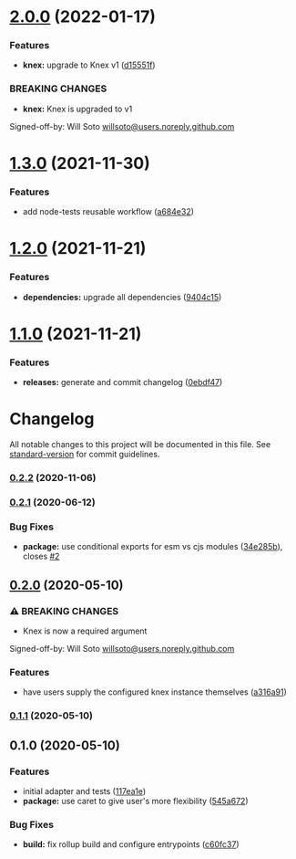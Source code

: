 # [2.0.0](https://github.com/willsoto/casbin-objection-adapter/compare/v1.3.0...v2.0.0) (2022-01-17)


### Features

* **knex:** upgrade to Knex v1 ([d15551f](https://github.com/willsoto/casbin-objection-adapter/commit/d15551fe3cbd9e91ab19a0b3b4c54dac4dbdd9ef))


### BREAKING CHANGES

* **knex:** Knex is upgraded to v1

Signed-off-by: Will Soto <willsoto@users.noreply.github.com>

# [1.3.0](https://github.com/willsoto/casbin-objection-adapter/compare/v1.2.0...v1.3.0) (2021-11-30)


### Features

* add node-tests reusable workflow ([a684e32](https://github.com/willsoto/casbin-objection-adapter/commit/a684e325a10fd00545e982dc63d9a96501aa2685))

# [1.2.0](https://github.com/willsoto/casbin-objection-adapter/compare/v1.1.0...v1.2.0) (2021-11-21)


### Features

* **dependencies:** upgrade all dependencies ([9404c15](https://github.com/willsoto/casbin-objection-adapter/commit/9404c1543bb7feb87ee2b0ca8f81880a42b3e7e1))

# [1.1.0](https://github.com/willsoto/casbin-objection-adapter/compare/v1.0.0...v1.1.0) (2021-11-21)


### Features

* **releases:** generate and commit changelog ([0ebdf47](https://github.com/willsoto/casbin-objection-adapter/commit/0ebdf47b8008a696bb1c5b61e572a43c2be834f3))

# Changelog

All notable changes to this project will be documented in this file. See [standard-version](https://github.com/conventional-changelog/standard-version) for commit guidelines.

### [0.2.2](https://github.com/willsoto/casbin-objection-adapter/compare/v0.2.1...v0.2.2) (2020-11-06)

### [0.2.1](https://github.com/willsoto/casbin-objection-adapter/compare/v0.2.0...v0.2.1) (2020-06-12)


### Bug Fixes

* **package:** use conditional exports for esm vs cjs modules ([34e285b](https://github.com/willsoto/casbin-objection-adapter/commit/34e285bbb7f242e94abe49339d67422d402692d4)), closes [#2](https://github.com/willsoto/casbin-objection-adapter/issues/2)

## [0.2.0](https://github.com/willsoto/casbin-objection-adapter/compare/v0.1.1...v0.2.0) (2020-05-10)


### ⚠ BREAKING CHANGES

* Knex is now a required argument

Signed-off-by: Will Soto <willsoto@users.noreply.github.com>

### Features

* have users supply the configured knex instance themselves ([a316a91](https://github.com/willsoto/casbin-objection-adapter/commit/a316a917551450032316e7147c1fcb9a3e720c68))

### [0.1.1](https://github.com/willsoto/casbin-objection-adapter/compare/v0.1.0...v0.1.1) (2020-05-10)

## 0.1.0 (2020-05-10)


### Features

* initial adapter and tests ([117ea1e](https://github.com/willsoto/casbin-objection-adapter/commit/117ea1e7152b195951be2c256124c3400db4ce36))
* **package:** use caret to give user's more flexibility ([545a672](https://github.com/willsoto/casbin-objection-adapter/commit/545a672c23345cf8525ee9fac2495bd483217702))


### Bug Fixes

* **build:** fix rollup build and configure entrypoints ([c60fc37](https://github.com/willsoto/casbin-objection-adapter/commit/c60fc378a177615187c113a397d1e5e36848115f))
